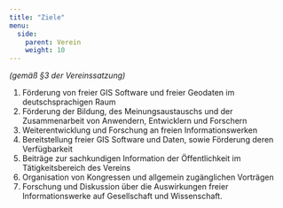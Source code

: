 ```yaml
---
title: "Ziele"
menu:
  side:
    parent: Verein
    weight: 10
---
```


_(gemäß §3 der Vereinssatzung)_

1. Förderung von freier GIS Software und freier Geodaten im deutschsprachigen Raum
2. Förderung der Bildung, des Meinungsaustauschs und der Zusammenarbeit von Anwendern, Entwicklern und Forschern
3. Weiterentwicklung und Forschung an freien Informationswerken 
4. Bereitstellung freier GIS Software und Daten, sowie Förderung deren Verfügbarkeit
5. Beiträge zur sachkundigen Information der Öffentlichkeit im Tätigkeitsbereich des Vereins
6. Organisation von Kongressen und allgemein zugänglichen Vorträgen
7. Forschung und Diskussion über die Auswirkungen freier Informationswerke auf Gesellschaft und Wissenschaft.  

